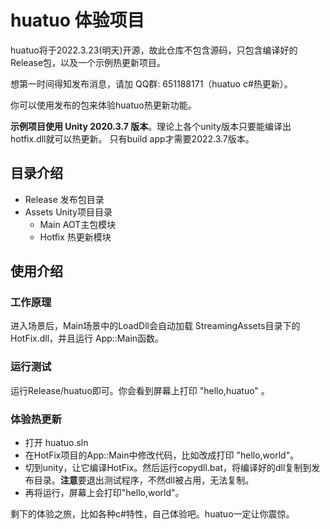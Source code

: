 # huatuo 体验项目

huatuo将于2022.3.23(明天)开源，故此仓库不包含源码，只包含编译好的Release包，以及一个示例热更新项目。

想第一时间得知发布消息，请加 QQ群: 651188171（huatuo c#热更新）。

你可以使用发布的包来体验huatuo热更新功能。

**示例项目使用 Unity 2020.3.7 版本**。理论上各个unity版本只要能编译出hotfix.dll就可以热更新。
只有build app才需要2022.3.7版本。

## 目录介绍

- Release 发布包目录
- Assets Unity项目目录
  - Main AOT主包模块
  - Hotfix 热更新模块

## 使用介绍

### 工作原理

进入场景后，Main场景中的LoadDll会自动加载 StreamingAssets目录下的 HotFix.dll，并且运行 App::Main函数。

### 运行测试

运行Release/huatuo即可。你会看到屏幕上打印 "hello,huatuo" 。

### 体验热更新

- 打开 huatuo.sln
- 在HotFix项目的App::Main中修改代码，比如改成打印 "hello,world"。
- 切到unity，让它编译HotFix。然后运行copydll.bat，将编译好的dll复制到发布目录。**注意**要退出测试程序，不然dll被占用，无法复制。
- 再将运行，屏幕上会打印"hello,world"。

剩下的体验之旅，比如各种c#特性，自己体验吧。huatuo一定让你震惊。
